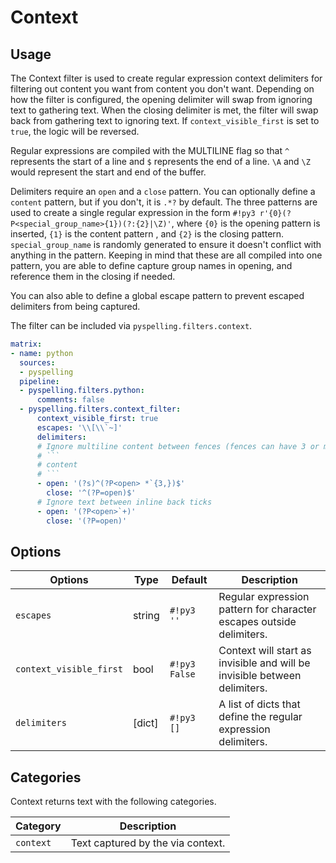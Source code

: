 # Context

## Usage

The Context filter is used to create regular expression context delimiters for filtering out content you want from
content you don't want. Depending on how the filter is configured, the opening delimiter will swap from ignoring text to
gathering text. When the closing delimiter is met, the filter will swap back from gathering text to ignoring text.  If
`context_visible_first` is set to `true`, the logic will be reversed.

Regular expressions are compiled with the MULTILINE flag so that `^` represents the start of a line and `$` represents
the end of a line. `\A` and `\Z` would represent the start and end of the buffer.

Delimiters require an `open` and a `close` pattern. You can optionally define a `content` pattern, but if you don't, it
is `.*?` by default. The three patterns are used to create a single regular expression in the form
`#!py3 r'{0}(?P<special_group_name>{1})(?:{2}|\Z)'`, where `{0}` is the opening pattern is inserted, `{1}` is the
content pattern , and `{2}` is the closing pattern. `special_group_name` is randomly generated to ensure it doesn't
conflict with anything in the pattern. Keeping in mind that these are all compiled into one pattern, you are able to
define capture group names in opening, and reference them in the closing if needed.

You can also able to define a global escape pattern to prevent escaped delimiters from being captured.

The filter can be included via `pyspelling.filters.context`.

```yaml
matrix:
- name: python
  sources:
  - pyspelling
  pipeline:
  - pyspelling.filters.python:
      comments: false
  - pyspelling.filters.context_filter:
      context_visible_first: true
      escapes: '\\[\\`~]'
      delimiters:
      # Ignore multiline content between fences (fences can have 3 or more back ticks)
      # ```
      # content
      # ```
      - open: '(?s)^(?P<open> *`{3,})$'
        close: '^(?P=open)$'
      # Ignore text between inline back ticks
      - open: '(?P<open>`+)'
        close: '(?P=open)'
```

## Options

Options                 | Type     | Default       | Description
----------------------- | -------- | ------------- | -----------
`escapes`               | string   | `#!py3 ''`    | Regular expression pattern for character escapes outside delimiters.
`context_visible_first` | bool     | `#!py3 False` | Context will start as invisible and will be invisible between delimiters.
`delimiters`            | [dict]   | `#!py3 []`    | A list of dicts that define the regular expression delimiters.

## Categories

Context returns text with the following categories.

Category  | Description
--------- | -----------
`context` | Text captured by the via context.
